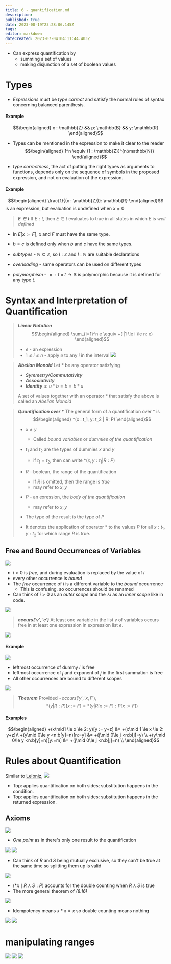 ```yaml
---
title: 6 - quantification.md
description: 
published: true
date: 2023-08-19T23:28:06.145Z
tags: 
editor: markdown
dateCreated: 2023-07-04T04:11:44.403Z
---
```


- Can express quantification by
    - summing a set of values
    - making disjunction of a set of boolean values

# Types
- *Expressions* must be *type correct* and satisfy the normal rules of syntax concerning balanced parenthesis.

#### Example
$$\begin{aligned}
	x : \mathbb{Z} && p: \mathbb{B} && y: \mathbb{R}
\end{aligned}$$
- Types can be mentioned in the expression to make it clear to the reader
$$\begin{aligned}
	1^n \equiv (1 : \mathbb{Z})^{n:\mathbb{N}}
\end{aligned}$$

- *type correctness*, the act of putting the right types as arguments to functions, depends only on the sequence of symbols in the proposed expression, and not on evaluation of the expression.

#### Example
$$\begin{aligned}
	\frac{1}{(x : \mathbb{Z})}: \mathbb{R}
\end{aligned}$$
is an expression, but evaluation is undefined when $x = 0$

> ***$E \in t$***
> If $E: t$, then $E \in t$ evaluates to true in all states in which $E$ is *well defined*
- In $E[x:=F]$, $x$ and $F$ must have the same type.
- $b=c$ is defined only when $b$ and $c$ have the same types.

- *subtypes* - $\mathbb{N} \subseteq \mathbb{Z}$, so $I: \mathbb{Z}$ and $I:\mathbb{N}$ are suitable declarations
- *overloading* - same operators can be used on different types
- *polymorphism* - $= : t \times t \to \mathbb{B}$ is polymorphic because it is defined for any type $t$.

# Syntax and Interpretation of Quantification
> ***Linear Notation***
> $$\begin{aligned}
> 	\sum_{i=1}^n e \equiv +(i|1 \le i \le n: e)
> \end{aligned}$$
> - $e$ - an expression
> - $1 \le i \le n$ - apply $e$ to any $i$ in the interval
![](/images/20221004135942.png)

> ***Abelian Monoid***
> Let $*$ be any operator satisfying
> - ***Symmetry/Commutativity***
> - ***Associativity***
> - ***Identity*** $u$: $u*b = b = b*u$
> 
> A set of values together with an operator $*$ that satisfy the above is called an *Abelian Monoid*

> ***Quantification over $*$***
> The general form of a quantification over $*$ is 
> $$\begin{aligned}
> 	*(x : t_1, y: t_2 | R: P)
> \end{aligned}$$
> - $x \ne y$
>     - Called *bound variables* or *dummies of the quantification*
> - $t_1$ and $t_2$ are the types of dummies $x$ and $y$
>     - if $t_1 = t_2$, then can write $*(x, y: t_1 | R : P)$
> - $R$ - boolean, the range of the quantification
>     - If $R$ is omitted, then the range is $true$
>     - may refer to $x, y$
> - $P$ - an exression, the *body of the quantification*
>     - may refer to $x, y$
> - The type of the result is the type of $P$
> 
> - It denotes the application of operator $*$ to the values $P$ for all $x: t_1, y: t_2$ for which range $R$ is true.

## Free and Bound Occurrences of Variables
![](/images/20221004232401.png)
- $i>0$ is *free*, and during evaluation is replaced by the value of $i$
- every other occurrence is *bound*
- The *free* occurrence of $i$ is a different variable to the *bound* occurrence
    - This is confusing, so occurrences should be renamed
- Can think of $i>0$ as an *outer scope* and the $\land i$ as an *inner scope* like in code.

![](/images/20221004141603.png)

> ***$occurs('v', 'e')$***
> At least one variable in the list $v$ of variables occurs free in at least one expression in expression list $e$.

![](/images/20221004141614.png)

#### Example
![](/images/20221004232120.png)
- leftmost occurrence of dummy $i$ is free
- leftmost occurrence of $j$ and exponent of $j$ in the first summation is free
- All other occurrences are bound to different scopes

![](/images/20221004233830.png)
> ***Theorem***
> Provided $\lnot occurs('y', 'x,F')$,
>     $$*(y|R:P)[x:=F] = *(y|R[x:=F]:P[x:=F])$$

#### Examples
$$\begin{aligned}
	+(x\mid1 \le x \le 2: y)[y := y+z]
    	&=  +(x\mid 1 \le x \le 2: y+z)\\
    +(y\mid 0\le y <n:b[y]=n)[n:=y] 
    	&= +(j\mid 0\le j <n:b[j]=y) \\
    +(y\mid 0\le y <n:b[y]=n)[y:=m] 
    	&= +(j\mid 0\le j <n:b[j]=n) \\
\end{aligned}$$

# Rules about Quantification
Similar to [Leibniz](/courses/y2/fall/compsci_2lc3/lecture_notes/6_-_quantification.md), 
![](/images/20221004235438.png)
- Top: applies quantification on both sides; substitution happens in the condition.
- Top: applies quantification on both sides; substitution happens in the returned expression.

## Axioms
![](/images/20221004235526.png)
- *One point* as in there's only one result to the quantification

![](/images/20221004235919.png)
![](/images/20221004235956.png)
- Can think of $R$ and $S$ being mutually exclusive, so they can't be true at the same time so splitting them up is valid

![](/images/20221005000100.png)
- $(*x \mid R\land S: P)$ accounts for the double counting when $R \land S$ is true
- The more general theorem of *(8.16)*

![](/images/20221005000149.png)
- Idempotency means $x * x = x$ so double counting means nothing

![](/images/20221005001104.png)
![](/images/20221023201517.png)

# manipulating ranges
![](/images/20221023201711.png)
![](/images/20221023201753.png)
![](/images/20221023201757.png)
